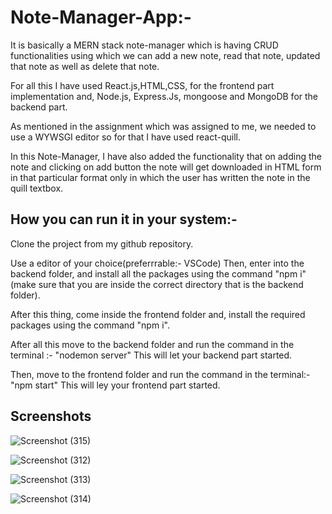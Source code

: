 # Note-Manager-App:-

It is basically a MERN stack note-manager which is having CRUD functionalities using which we can add a new note, read that note, updated that note as well as delete that note.

For all this I have used React.js,HTML,CSS, for the frontend part implementation and,
Node.js, Express.Js, mongoose and MongoDB for the backend part.

As mentioned in the assignment which was assigned to me, we needed to use a WYWSGI editor so for that I have used react-quill.


In this Note-Manager, I have also added the functionality that on adding the note and clicking on add button the note will get downloaded in HTML form in that particular format only in which the user has written the note in the quill textbox.




## How you can run it in your system:-

Clone the project from my github repository.

Use a editor of your choice(preferrrable:- VSCode)
Then, enter into the backend folder, and install all the packages using the command "npm i" (make sure that you are inside the correct directory that is the backend folder).

After this thing, come inside the frontend folder and, install the required packages using the command "npm i".

After all this move to the backend folder and run the command in the terminal :- "nodemon server"
This will let your backend part started.

Then, move to the frontend folder and run the command in the terminal:- "npm start" 
This will ley your frontend part started.


## Screenshots
![Screenshot (315)](https://github.com/ptripathi2002/Note_Manager_App/assets/90204816/637c9009-2247-4533-8e46-f8c3e123086d)


![Screenshot (312)](https://github.com/ptripathi2002/Note_Manager_App/assets/90204816/83c16eaf-4bb7-422a-b9e6-3228051a1ebb)

![Screenshot (313)](https://github.com/ptripathi2002/Note_Manager_App/assets/90204816/c4822567-ed40-4f58-af72-96eab3a900fe)

![Screenshot (314)](https://github.com/ptripathi2002/Note_Manager_App/assets/90204816/80363ea0-5334-4247-9bc3-c42e931e331c)


